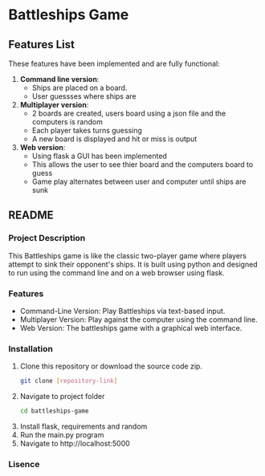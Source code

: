 # Battleships Game
## Features List
These features have been implemented and are fully functional:
1. **Command line version**:
   - Ships are placed on a board.
   - User guessses where ships are
2. **Multiplayer version**:
   - 2 boards are created, users board using a json file and the computers is random
   - Each player takes turns guessing
   - A new board is displayed and hit or miss is output
3. **Web version**:
   - Using flask a GUI has been implemented
   - This allows the user to see thier board and the computers board to guess
   - Game play alternates between user and computer until ships are sunk
  
## README

### Project Description
This Battleships game is like the classic two-player game where players attempt to sink their opponent's ships. It is built using python and designed to run using the command line and on a web browser using flask.

### Features
- Command-Line Version: Play Battleships via text-based input.
- Multiplayer Version: Play against the computer using the command line.
- Web Version: The battleships game with a graphical web interface.

### Installation
1. Clone this repository or download the source code zip.
   ```bash
   git clone [repository-link]
2. Navigate to project folder
   ```bash
   cd battleships-game
4. Install flask, requirements and random
5. Run the main.py program
6. Navigate to http://localhost:5000

### Lisence

